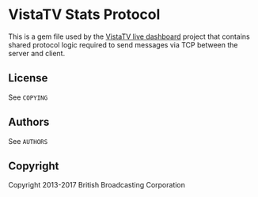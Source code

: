 # VistaTV Stats Protocol

This is a gem file used by the [VistaTV live dashboard](https://github.com/bbcrd/vistatv_live_dashboard) project that contains shared protocol logic required to send messages via TCP between the server and client.

## License

See `COPYING`

## Authors

See `AUTHORS`

## Copyright

Copyright 2013-2017 British Broadcasting Corporation
